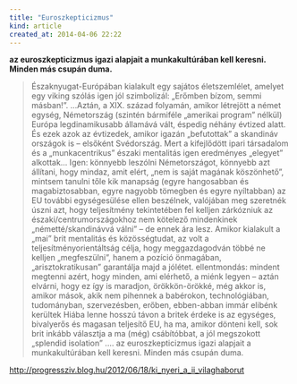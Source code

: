 ```yaml
---
title: "Euroszkepticizmus"
kind: article
created_at: 2014-04-06 22:22
---
```


__az euroszkepticizmus igazi alapjait a munkakultúrában kell keresni. Minden más csupán duma.__


> Északnyugat-Európában kialakult egy sajátos életszemlélet, amelyet egy viking szólás igen jól szimbolizál: „Erőmben bízom, semmi másban!”. 
> …Aztán, a XIX. század folyamán, amikor létrejött a német egység, Németország (szintén bármiféle „amerikai program” nélkül) Európa legdinamikusabb államává vált, éspedig néhány évtized alatt. És ezek azok az évtizedek, amikor igazán „befutottak” a skandináv országok is – elsőként Svédország. Mert a kifejlődött ipari társadalom és a „munkacentrikus” északi mentalitás igen eredményes „elegyet” alkottak…
> Igen: könnyebb leszólni Németországot, könnyebb azt állítani, hogy mindaz, amit elért, „nem is saját magának köszönhető”, mintsem tanulni tőle
> kik manapság (egyre hangosabban és magabiztosabban, egyre nagyobb tömegben és egyre nyíltabban) az EU további egységesülése ellen beszélnek, valójában meg szeretnék úszni azt, hogy teljesítmény tekintetében fel kelljen zárkózniuk az északi/centrumországokhoz
> nem kötelező mindenkinek „németté/skandinávvá válni” – de ennek ára lesz.
> Amikor kialakult a „mai” brit mentalitás és közösségtudat, az volt a teljesítményorientáltság célja, hogy meggazdagodván többé ne kelljen „megfeszülni”, hanem a pozíció önmagában, „arisztokratikusan” garantálja majd a jólétet.
> ellentmondás: mindent megtenni azért, hogy minden, ami elérhető, a miénk legyen – aztán elvárni, hogy ez így is maradjon, örökkön-örökké, még akkor is, amikor mások, akik nem pihennek a babérokon, technológiában, tudományban, szervezésben, erőben, ebben-abban immár elibénk kerültek
> Hiába lenne hosszú távon a britek érdeke is az egységes, bivalyerős és magasan teljesítő EU, ha ma, amikor dönteni kell, sok brit inkább választja a ma (még) csábítóbbat, a jól megszokott „splendid isolation”
> ....
> az euroszkepticizmus igazi alapjait a munkakultúrában kell keresni. Minden más csupán duma.

http://progressziv.blog.hu/2012/06/18/ki_nyeri_a_ii_vilaghaborut
